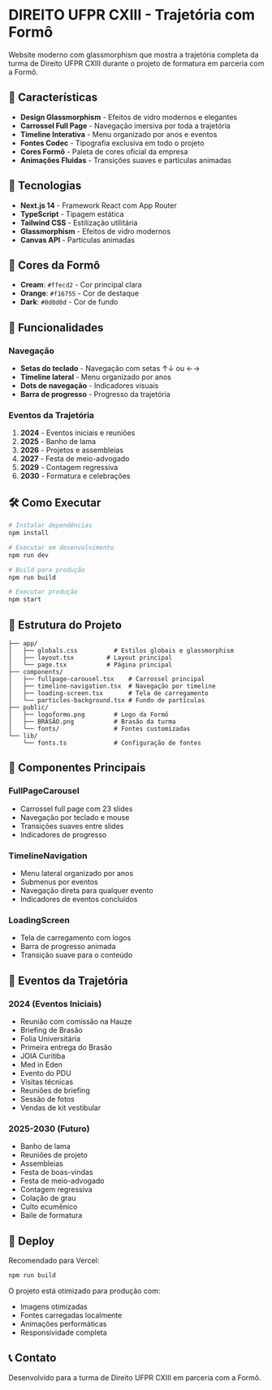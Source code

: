 # DIREITO UFPR CXIII - Trajetória com Formô

Website moderno com glassmorphism que mostra a trajetória completa da turma de Direito UFPR CXIII durante o projeto de formatura em parceria com a Formô.

## 🎨 Características

- **Design Glassmorphism** - Efeitos de vidro modernos e elegantes
- **Carrossel Full Page** - Navegação imersiva por toda a trajetória
- **Timeline Interativa** - Menu organizado por anos e eventos
- **Fontes Codec** - Tipografia exclusiva em todo o projeto
- **Cores Formô** - Paleta de cores oficial da empresa
- **Animações Fluidas** - Transições suaves e partículas animadas

## 🚀 Tecnologias

- **Next.js 14** - Framework React com App Router
- **TypeScript** - Tipagem estática
- **Tailwind CSS** - Estilização utilitária
- **Glassmorphism** - Efeitos de vidro modernos
- **Canvas API** - Partículas animadas

## 🎯 Cores da Formô

- **Cream**: `#ffecd2` - Cor principal clara
- **Orange**: `#f16755` - Cor de destaque
- **Dark**: `#0d0d0d` - Cor de fundo

## 📱 Funcionalidades

### Navegação
- **Setas do teclado** - Navegação com setas ↑↓ ou ←→
- **Timeline lateral** - Menu organizado por anos
- **Dots de navegação** - Indicadores visuais
- **Barra de progresso** - Progresso da trajetória

### Eventos da Trajetória
1. **2024** - Eventos iniciais e reuniões
2. **2025** - Banho de lama
3. **2026** - Projetos e assembleias
4. **2027** - Festa de meio-advogado
5. **2029** - Contagem regressiva
6. **2030** - Formatura e celebrações

## 🛠️ Como Executar

```bash
# Instalar dependências
npm install

# Executar em desenvolvimento
npm run dev

# Build para produção
npm run build

# Executar produção
npm start
```

## 📁 Estrutura do Projeto

```
├── app/
│   ├── globals.css          # Estilos globais e glassmorphism
│   ├── layout.tsx         # Layout principal
│   └── page.tsx           # Página principal
├── components/
│   ├── fullpage-carousel.tsx    # Carrossel principal
│   ├── timeline-navigation.tsx  # Navegação por timeline
│   ├── loading-screen.tsx       # Tela de carregamento
│   └── particles-background.tsx # Fundo de partículas
├── public/
│   ├── logoformo.png        # Logo da Formô
│   ├── BRASÃO.png           # Brasão da turma
│   └── fonts/               # Fontes customizadas
└── lib/
    └── fonts.ts             # Configuração de fontes
```

## 🎨 Componentes Principais

### FullPageCarousel
- Carrossel full page com 23 slides
- Navegação por teclado e mouse
- Transições suaves entre slides
- Indicadores de progresso

### TimelineNavigation
- Menu lateral organizado por anos
- Submenus por eventos
- Navegação direta para qualquer evento
- Indicadores de eventos concluídos

### LoadingScreen
- Tela de carregamento com logos
- Barra de progresso animada
- Transição suave para o conteúdo

## 🎯 Eventos da Trajetória

### 2024 (Eventos Iniciais)
- Reunião com comissão na Hauze
- Briefing de Brasão
- Folia Universitária
- Primeira entrega do Brasão
- JOIA Curitiba
- Med in Eden
- Evento do PDU
- Visitas técnicas
- Reuniões de briefing
- Sessão de fotos
- Vendas de kit vestibular

### 2025-2030 (Futuro)
- Banho de lama
- Reuniões de projeto
- Assembleias
- Festa de boas-vindas
- Festa de meio-advogado
- Contagem regressiva
- Colação de grau
- Culto ecumênico
- Baile de formatura

## 🚀 Deploy

Recomendado para Vercel:

```bash
npm run build
```

O projeto está otimizado para produção com:
- Imagens otimizadas
- Fontes carregadas localmente
- Animações performáticas
- Responsividade completa

## 📞 Contato

Desenvolvido para a turma de Direito UFPR CXIII em parceria com a Formô.